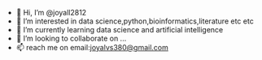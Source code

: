 - 👋 Hi, I’m @joyall2812
- 👀 I’m interested in data science,python,bioinformatics,literature etc etc
- 🌱 I’m currently learning data science and artificial intelligence
- 💞️ I’m looking to collaborate on ...
- 📫 reach me on email:joyalvs380@gmail.com 

<!---
joyall2812/joyall2812 is a ✨ special ✨ repository because its `README.md` (this file) appears on your GitHub profile.
You can click the Preview link to take a look at your changes.
--->
